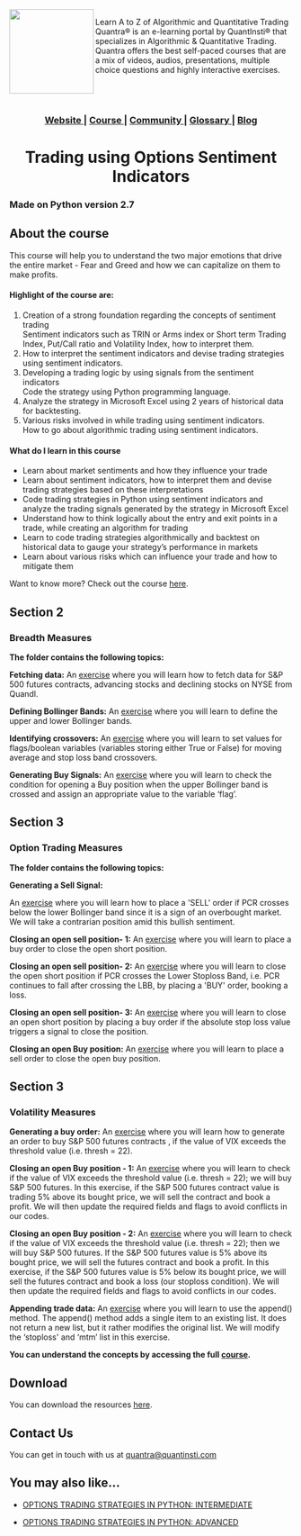<img align="left" width="150" src="https://quantra.quantinsti.com/images/img_logo.svg">

Learn A to Z of Algorithmic and Quantitative Trading
Quantra® is an e-learning portal by QuantInsti® that specializes in Algorithmic & Quantitative Trading. Quantra offers the best self-paced courses that are a mix of videos, audios, presentations, multiple choice questions and highly interactive exercises.

<br>
<br>

<div align="center">
  <h3>
    <a href="https://quantra.quantinsti.com/">
      Website
    </a>
    <span> | </span>
    <a href="https://quantra.quantinsti.com/course/options-trading-strategies-python-basic">
      Course
    </a>
       <span> | </span>
    <a href="https://quantra.quantinsti.com/community">
      Community
    </a>
    <span> | </span>
    <a href="https://quantra.quantinsti.com/glossary">
      Glossary
    </a>
    <span> | </span>
    <a href="https://www.quantinsti.com/blog/">
      Blog
    </a>
  </h3>
</div>
<div align="center">
	<h1>Trading using Options Sentiment Indicators </h1>
</div>

### Made on Python version 2.7

## About the course

This course will help you to understand the two major emotions that drive the entire market - Fear and Greed and how we can capitalize on them to make profits.

#### Highlight of the course are:

1.  Creation of a strong foundation regarding the concepts of sentiment trading  
    Sentiment indicators such as TRIN or Arms index or Short term Trading Index, Put/Call ratio and Volatility Index, how to interpret them.
2.  How to interpret the sentiment indicators and devise trading strategies using sentiment indicators.
3.  Developing a trading logic by using signals from the sentiment indicators  
    Code the strategy using Python programming language.
4.  Analyze the strategy in Microsoft Excel using 2 years of historical data for backtesting.
5.  Various risks involved in while trading using sentiment indicators.  
    How to go about algorithmic trading using sentiment indicators.

#### What do I learn in this course
-   Learn about market sentiments and how they influence your trade
-   Learn about sentiment indicators, how to interpret them and devise trading strategies based on these interpretations
-   Code trading strategies in Python using sentiment indicators and analyze the trading signals generated by the strategy in Microsoft Excel
-   Understand how to think logically about the entry and exit points in a trade, while creating an algorithm for trading
-   Learn to code trading strategies algorithmically and backtest on historical data to gauge your strategy’s performance in markets
-   Learn about various risks which can influence your trade and how to mitigate them

Want to know more? Check out the course [here](https://quantra.quantinsti.com/course/trading-using-options-sentiment-indicators).

## Section 2

### **Breadth Measures**

**The folder contains the following topics:**

**Fetching data:**
An [exercise](https://quantra.quantinsti.com/startCourseDetails?cid=39&section_no=2&unit_no=11) where you will learn how to fetch data for S&P 500 futures contracts, advancing stocks and declining stocks on NYSE from Quandl.

**Defining Bollinger Bands:**
An [exercise](https://quantra.quantinsti.com/startCourseDetails?cid=39&section_no=2&unit_no=12) where you will learn to define the upper and lower Bollinger bands.

**Identifying crossovers:**
An [exercise](https://quantra.quantinsti.com/startCourseDetails?cid=39&section_no=2&unit_no=13) where you will learn to set values for flags/boolean variables (variables storing either True or False) for moving average and stop loss band crossovers.

**Generating Buy Signals:**
An [exercise](https://quantra.quantinsti.com/startCourseDetails?cid=39&section_no=2&unit_no=14) where you will learn to check the condition for opening a Buy position when the upper Bollinger band is crossed and assign an appropriate value to the variable ‘flag’.

## Section 3

### **Option Trading Measures**

**The folder contains the following topics:**

**Generating a Sell Signal:**

An [exercise](https://quantra.quantinsti.com/startCourseDetails?cid=39&section_no=3&unit_no=13) where you will learn how to place a 'SELL' order if PCR crosses below the lower Bollinger band since it is a sign of an overbought market. We will take a contrarian position amid this bullish sentiment.

**Closing an open sell position- 1:**
An [exercise](https://quantra.quantinsti.com/startCourseDetails?cid=39&section_no=3&unit_no=14) where you will learn to place a buy order to close the open short position.

**Closing an open sell position- 2:**
An [exercise](https://quantra.quantinsti.com/startCourseDetails?cid=39&section_no=3&unit_no=15) where you will learn to close the open short position if PCR crosses the Lower Stoploss Band, i.e. PCR continues to fall after crossing the LBB, by placing a 'BUY' order, booking a loss.

**Closing an open sell position- 3:**
An [exercise](https://quantra.quantinsti.com/startCourseDetails?cid=39&section_no=3&unit_no=16) where you will learn to close an open short position by placing a buy order if the absolute stop loss value triggers a signal to close the position.

**Closing an open Buy position:**
An [exercise](https://quantra.quantinsti.com/startCourseDetails?cid=39&section_no=3&unit_no=17) where you will learn to place a sell order to close the open buy position.

## Section 3

### ****Volatility Measures****

**Generating a buy order:**
An [exercise](https://quantra.quantinsti.com/startCourseDetails?cid=39&section_no=4&unit_no=11) where you will learn how to generate an order to buy S&P 500 futures contracts , if the value of VIX exceeds the threshold value (i.e. thresh = 22).

**Closing an open Buy position - 1:**
An [exercise](https://quantra.quantinsti.com/startCourseDetails?cid=39&section_no=4&unit_no=12) where you will learn to check if the value of VIX exceeds the threshold value (i.e. thresh = 22); we will buy S&P 500 futures. In this exercise, if the S&P 500 futures contract value is trading 5% above its bought price, we will sell the contract and book a profit. We will then update the required fields and flags to avoid conflicts in our codes.

**Closing an open Buy position - 2:**
An [exercise](https://quantra.quantinsti.com/startCourseDetails?cid=39&section_no=4&unit_no=13) where you will learn to check if the value of VIX exceeds the threshold value (i.e. thresh = 22); then we will buy S&P 500 futures. If the S&P 500 futures value is 5% above its bought price, we will sell the futures contract and book a profit. In this exercise, if the S&P 500 futures value is 5% below its bought price, we will sell the futures contract and book a loss (our stoploss condition). We will then update the required fields and flags to avoid conflicts in our codes.

**Appending trade data:**
An [exercise](https://quantra.quantinsti.com/startCourseDetails?cid=39&section_no=4&unit_no=14) where you will learn to use the append() method. The append() method adds a single item to an existing list. It does not return a new list, but it rather modifies the original list. We will modify the ‘stoploss' and ‘mtm’ list in this exercise.

**You can understand the concepts by accessing the full [course](https://quantra.quantinsti.com/course/trading-using-options-sentiment-indicators).**

## Download
You can download the resources [here](https://quantra.quantinsti.com/startCourseDetails?cid=39&section_no=6&unit_no=3).

## Contact Us

You can get in touch with us at [quantra@quantinsti.com](mailto:quantra@quantinsti.com)


## You may also like...

-   [OPTIONS TRADING STRATEGIES IN PYTHON: INTERMEDIATE](https://quantra.quantinsti.com/course/options-trading-strategies-python-intermediate)
    
-   [OPTIONS TRADING STRATEGIES IN PYTHON: ADVANCED](https://quantra.quantinsti.com/course/options-trading-strategies-python-advanced)
